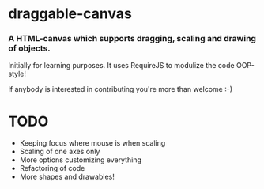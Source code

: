 # draggable-canvas
### A HTML-canvas which supports dragging, scaling and drawing of objects.

Initially for learning purposes.
It uses RequireJS to modulize the code OOP-style!

If anybody is interested in contributing you're more than welcome :-)

# TODO
 - Keeping focus where mouse is when scaling
 - Scaling of one axes only
 - More options customizing everything
 - Refactoring of code
 - More shapes and drawables!
